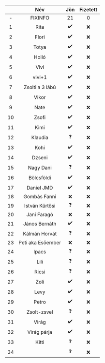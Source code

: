 || Név | Jön | Fizetett |
|:---:|  :---:       |     :---:      |      :---:    |
|-|FIXINFO|21|0|
|1| Rita   |:heavy_check_mark:|:x:|
|2| Flori  |:heavy_check_mark:|:x:|
|3| Totya  |:heavy_check_mark:|:x:|
|4| Holló  |:heavy_check_mark:|:x:|
|5| Vivi |:heavy_check_mark:|:x:|
|6| vivi+1  |:heavy_check_mark:|:x:|
|7| Zsolti a 3 lábú|:heavy_check_mark:|:x:|
|8| Vikor  |:heavy_check_mark:|:x:|
|9| Nate   |:heavy_check_mark:|:x:|
|10| Zsofi  |:heavy_check_mark:|:x:|
|11| Kimi  |:heavy_check_mark:|:x:|
|12| Klaudia  |:question:|:x:|
|13| Kohi  |:heavy_check_mark:|:x:|
|14| Dzseni  |:heavy_check_mark:|:x:|
|15| Nagy Dani  |:question:|:x:|
|16| Bölcsföldi  |:heavy_check_mark:|:x:|
|17| Daniel JMD  |:heavy_check_mark:|:x:|
|18| Gombás Fanni  | :x:|:x:|
|19| István Kürtösi|:question:|:x:|
|20| Jani Faragó   | :x:|:x:|
|21| János Bernáth |:heavy_check_mark:|:x:|
|22| Kálmán Horvát |:question:|:x:|
|23|Peti aka Esőember|:x:|:x:|
|24|Ipacs|:question:|:x:|
|25|Lili |:question:|:x:|
|26|Ricsi|:question:|:x:|
|27|Zoli |:heavy_check_mark:|:x:|
|28| Levy|:heavy_check_mark:|:x:|
|29|Petro|:heavy_check_mark:|:x:|
|30| Zsolt-zsvel |:question:|:x:|
|31| Virág |:heavy_check_mark:|:x:|
|32| Virág párja |:heavy_check_mark:|:x:|
|33|Kitti |:question:|:x:|
|34| |:question:|:x:|
